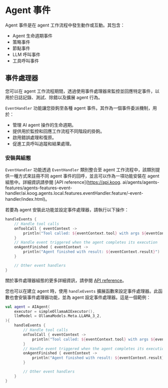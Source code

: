 # Agent 事件

Agent 事件是在 agent 工作流程中發生動作或互動。其包含：

- Agent 生命週期事件
- 策略事件
- 節點事件
- LLM 呼叫事件
- 工具呼叫事件

## 事件處理器

您可以在 agent 工作流程期間，透過使用事件處理器來監控並回應特定事件，以用於日誌記錄、測試、除錯以及擴展 agent 行為。

`EventHandler` 功能讓您掛鉤至各種 agent 事件。其作為一個事件委派機制，用於：

- 管理 AI agent 操作的生命週期。
- 提供用於監控和回應工作流程不同階段的掛鉤。
- 啟用錯誤處理和復原。
- 促進工具呼叫追蹤和結果處理。

<!--## Key components

The EventHandler entity consists of five main handler types:

- Initialization handler that executes at the initialization of an agent run
- Result handler that processes successful results from agent operations
- Error handler that handles exceptions and errors that occur during execution
- Tool call listener that notifies when a tool is about to be invoked
- Tool result listener that processes the results after a tool has been called-->

### 安裝與組態

`EventHandler` 功能透過 `EventHandler` 類別整合至 agent 工作流程中，該類別提供一種方式來註冊不同 agent 事件的回呼，並且可以作為一項功能安裝在 agent 組態中。詳細資訊請參閱 [API reference](https://api.koog.
ai/agents/agents-features/agents-features-event-handler/ai.koog.agents.local.features.eventHandler.feature/-event-handler/index.html)。

若要為 agent 安裝此功能並設定事件處理器，請執行以下操作：

<!--- INCLUDE
import ai.koog.agents.core.agent.AIAgent
import ai.koog.agents.features.eventHandler.feature.handleEvents
import ai.koog.prompt.executor.llms.all.simpleOllamaAIExecutor
import ai.koog.prompt.llm.OllamaModels

val agent = AIAgent(
    executor = simpleOllamaAIExecutor(),
    llmModel = OllamaModels.Meta.LLAMA_3_2,
) {
-->
<!--- SUFFIX
}
-->

```kotlin
handleEvents {
    // Handle tool calls
    onToolCall { eventContext ->
        println("Tool called: ${eventContext.tool} with args ${eventContext.toolArgs}")
    }
    // Handle event triggered when the agent completes its execution
    onAgentFinished { eventContext ->
        println("Agent finished with result: ${eventContext.result}")
    }

    // Other event handlers
}
```
<!--- KNIT example-events-01.kt -->

關於事件處理器組態的更多詳細資訊，請參閱 [API reference](https://api.koog.ai/agents/agents-features/agents-features-event-handler/ai.koog.agents.local.features.eventHandler.feature/-event-handler-config/index.html)。

您也可以在建立 agent 時，使用 `handleEvents` 擴展函數來設定事件處理器。此函數也會安裝事件處理器功能，並為 agent 設定事件處理器。這是一個範例：

<!--- INCLUDE
import ai.koog.agents.core.agent.AIAgent
import ai.koog.agents.features.eventHandler.feature.handleEvents
import ai.koog.prompt.executor.llms.all.simpleOllamaAIExecutor
import ai.koog.prompt.llm.OllamaModels
-->
```kotlin
val agent = AIAgent(
    executor = simpleOllamaAIExecutor(),
    llmModel = OllamaModels.Meta.LLAMA_3_2,
){
    handleEvents {
        // Handle tool calls
        onToolCall { eventContext ->
            println("Tool called: ${eventContext.tool} with args ${eventContext.toolArgs}")
        }
        // Handle event triggered when the agent completes its execution
        onAgentFinished { eventContext ->
            println("Agent finished with result: ${eventContext.result}")
        }

        // Other event handlers
    }
}
```
<!--- KNIT example-events-02.kt -->